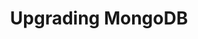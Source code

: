 ---
title: Upgrading MongoDB
menu:
  docs_{{ .version }}:
    identifier: mg-upgrading
    name: Upgrading
    parent: mg-mongodb-guides
    weight: 70
menu_name: docs_{{ .version }}
---